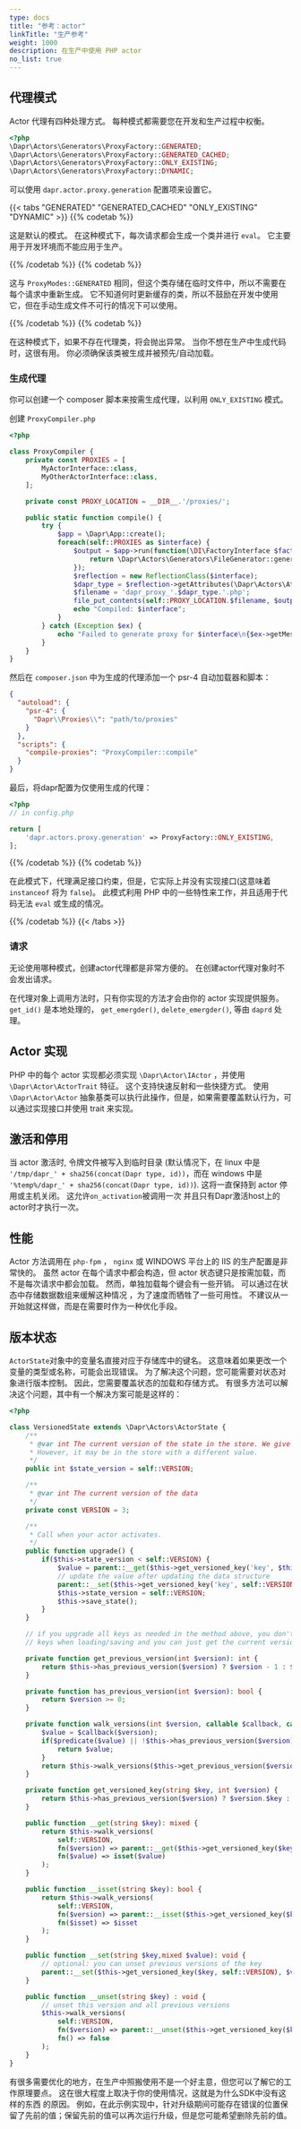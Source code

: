 ```yaml
---
type: docs
title: "参考：actor"
linkTitle: "生产参考"
weight: 1000
description: 在生产中使用 PHP actor
no_list: true
---
```


## 代理模式

Actor 代理有四种处理方式。 每种模式都需要您在开发和生产过程中权衡。

```php
<?php
\Dapr\Actors\Generators\ProxyFactory::GENERATED;
\Dapr\Actors\Generators\ProxyFactory::GENERATED_CACHED;
\Dapr\Actors\Generators\ProxyFactory::ONLY_EXISTING;
\Dapr\Actors\Generators\ProxyFactory::DYNAMIC;
```

可以使用 `dapr.actor.proxy.generation` 配置项来设置它。

{{< tabs "GENERATED" "GENERATED_CACHED" "ONLY_EXISTING" "DYNAMIC" >}}
{{% codetab %}}

这是默认的模式。 在这种模式下，每次请求都会生成一个类并进行 `eval`。 它主要用于开发环境而不能应用于生产。

{{% /codetab %}}
{{% codetab %}}

这与 `ProxyModes::GENERATED` 相同，但这个类存储在临时文件中，所以不需要在每个请求中重新生成。 它不知道何时更新缓存的类，所以不鼓励在开发中使用它，但在手动生成文件不可行的情况下可以使用。

{{% /codetab %}}
{{% codetab %}}

在这种模式下，如果不存在代理类，将会抛出异常。 当你不想在生产中生成代码时，这很有用。 你必须确保该类被生成并被预先/自动加载。

### 生成代理

你可以创建一个 composer 脚本来按需生成代理，以利用 `ONLY_EXISTING` 模式。

创建 `ProxyCompiler.php`

```php
<?php

class ProxyCompiler {
    private const PROXIES = [
        MyActorInterface::class,
        MyOtherActorInterface::class,
    ];

    private const PROXY_LOCATION = __DIR__.'/proxies/';

    public static function compile() {
        try {
            $app = \Dapr\App::create();
            foreach(self::PROXIES as $interface) {
                $output = $app->run(function(\DI\FactoryInterface $factory) use ($interface) {
                    return \Dapr\Actors\Generators\FileGenerator::generate($interface, $factory);
                });
                $reflection = new ReflectionClass($interface);
                $dapr_type = $reflection->getAttributes(\Dapr\Actors\Attributes\DaprType::class)[0]->newInstance()->type;
                $filename = 'dapr_proxy_'.$dapr_type.'.php';
                file_put_contents(self::PROXY_LOCATION.$filename, $output);
                echo "Compiled: $interface";
            }
        } catch (Exception $ex) {
            echo "Failed to generate proxy for $interface\n{$ex->getMessage()} on line {$ex->getLine()} in {$ex->getFile()}\n";
        }
    }
}
```

然后在 `composer.json` 中为生成的代理添加一个 psr-4 自动加载器和脚本：

```json
{
  "autoload": {
    "psr-4": {
      "Dapr\\Proxies\\": "path/to/proxies"
    }
  },
  "scripts": {
    "compile-proxies": "ProxyCompiler::compile"
  }
}
```

最后，将dapr配置为仅使用生成的代理：

```php
<?php
// in config.php

return [
    'dapr.actors.proxy.generation' => ProxyFactory::ONLY_EXISTING,
];
```

{{% /codetab %}}
{{% codetab %}}

在此模式下，代理满足接口约束，但是，它实际上并没有实现接口(这意味着 `instanceof` 将为 `false`)。 此模式利用 PHP 中的一些特性来工作，并且适用于代码无法 `eval` 或生成的情况。

{{% /codetab %}}
{{< /tabs >}}

### 请求

无论使用哪种模式，创建actor代理都是非常方便的。 在创建actor代理对象时不会发出请求。

在代理对象上调用方法时，只有你实现的方法才会由你的 actor 实现提供服务。 `get_id()` 是本地处理的， `get_emergder()`, `delete_emergder()`, 等由 `daprd` 处理。

## Actor 实现

PHP 中的每个 actor 实现都必须实现 `\Dapr\Actor\IActor` ，并使用 `\Dapr\Actor\ActorTrait` 特征。 这个支持快速反射和一些快捷方式。 使用 `\Dapr\Actor\Actor` 抽象基类可以执行此操作，但是，如果需要覆盖默认行为，可以通过实现接口并使用 trait 来实现。

## 激活和停用

当 actor 激活时, 令牌文件被写入到临时目录 (默认情况下，在 linux 中是 `'/tmp/dapr_' + sha256(concat(Dapr type, id))`，而在 windows 中是 `'%temp%/dapr_' + sha256(concat(Dapr type, id))`). 这将一直保持到 actor 停用或主机关闭。 这允许` on_activation `被调用一次 并且只有Dapr激活host上的actor时才执行一次。

## 性能

Actor 方法调用在 `php-fpm` ， `nginx` 或 WINDOWS 平台上的 IIS 的生产配置是非常快的。 虽然 actor 在每个请求中都会构造，但 actor 状态键只是按需加载，而不是每次请求中都会加载。 然而，单独加载每个键会有一些开销。 可以通过在状态中存储数据数组来缓解这种情况 ，为了速度而牺牲了一些可用性。 不建议从一开始就这样做，而是在需要时作为一种优化手段。

## 版本状态

`ActorState`对象中的变量名直接对应于存储库中的键名。 这意味着如果更改一个变量的类型或名称，可能会出现错误。 为了解决这个问题，您可能需要对状态对象进行版本控制。 因此，您需要覆盖状态的加载和存储方式。 有很多方法可以解决这个问题，其中有一个解决方案可能是这样的：

```php
<?php

class VersionedState extends \Dapr\Actors\ActorState {
    /**
     * @var int The current version of the state in the store. We give a default value of the current version. 
     * However, it may be in the store with a different value. 
     */
    public int $state_version = self::VERSION;

    /**
     * @var int The current version of the data
     */
    private const VERSION = 3;

    /**
     * Call when your actor activates.
     */
    public function upgrade() {
        if($this->state_version < self::VERSION) {
            $value = parent::__get($this->get_versioned_key('key', $this->state_version));
            // update the value after updating the data structure
            parent::__set($this->get_versioned_key('key', self::VERSION), $value);
            $this->state_version = self::VERSION;
            $this->save_state();
        }
    }

    // if you upgrade all keys as needed in the method above, you don't need to walk the previous
    // keys when loading/saving and you can just get the current version of the key.

    private function get_previous_version(int $version): int {
        return $this->has_previous_version($version) ? $version - 1 : $version;
    }

    private function has_previous_version(int $version): bool {
        return $version >= 0;
    }

    private function walk_versions(int $version, callable $callback, callable $predicate): mixed {
        $value = $callback($version);
        if($predicate($value) || !$this->has_previous_version($version)) {
            return $value;
        }
        return $this->walk_versions($this->get_previous_version($version), $callback, $predicate);
    }

    private function get_versioned_key(string $key, int $version) {
        return $this->has_previous_version($version) ? $version.$key : $key;
    }

    public function __get(string $key): mixed {
        return $this->walk_versions(
            self::VERSION, 
            fn($version) => parent::__get($this->get_versioned_key($key, $version)),
            fn($value) => isset($value)
        );
    }

    public function __isset(string $key): bool {
        return $this->walk_versions(
            self::VERSION,
            fn($version) => parent::__isset($this->get_versioned_key($key, $version)),
            fn($isset) => $isset
        );
    }

    public function __set(string $key,mixed $value): void {
        // optional: you can unset previous versions of the key
        parent::__set($this->get_versioned_key($key, self::VERSION), $value);
    }

    public function __unset(string $key) : void {
        // unset this version and all previous versions
        $this->walk_versions(
            self::VERSION, 
            fn($version) => parent::__unset($this->get_versioned_key($key, $version)), 
            fn() => false
        );
    }
}
```

有很多需要优化的地方，在生产中照搬使用不是一个好主意，但您可以了解它的工作原理要点。 这在很大程度上取决于你的使用情况，这就是为什么SDK中没有这样的东西 的原因。 例如，在此示例实现中，针对升级期间可能存在错误的位置保留了先前的值；保留先前的值可以再次运行升级，但是您可能希望删除先前的值。 
